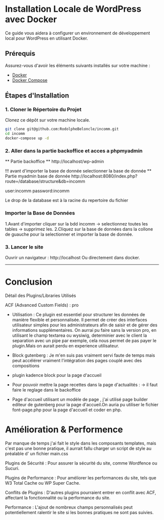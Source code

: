 # Installation Locale de WordPress avec Docker

Ce guide vous aidera à configurer un environnement de développement local pour WordPress en utilisant Docker.

## Prérequis

Assurez-vous d'avoir les éléments suivants installés sur votre machine :

- [Docker](https://www.docker.com/products/docker-desktop)
- [Docker Compose](https://docs.docker.com/compose/install/)

## Étapes d'Installation

### 1. Cloner le Répertoire du Projet

Clonez ce dépôt sur votre machine locale.

```bash
git clone git@github.com:RodolpheBeloncle/incomm.git
cd incomm
docker-compose up -d

```

### 2. Aller dans la partie backoffice et acces a phpmyadmin

** Partie backoffice **
http://localhost/wp-admin

!!! avant d'importer la base de donnée selectionner la base de donnée
\*\* Partie myadmin base de donnée
http://localhost:8080/index.php?route=/database/structure&db=incomm

user:incomm
password:incomm

Le drop de la database est à la racine du repertoire du fichier

### Importer la Base de Données

1.Avant d'importer cliquer sur la bdd incomm -> selectionnez toutes les tables -> supprimez les.
2.Cliquez sur la base de données dans la collone de guauche pour la selectionner et importer la base de donnée.

### 3. Lancer le site

Ouvrir un navigateur : http://localhost
Ou directement dans docker.

---

# Conclusion

Détail des Plugins/Libraries Utilisés

ACF (Advanced Custom Fields) : pro

- Utilisation : Ce plugin est essentiel pour structurer les données de manière flexible et personnalisée. Il permet de créer des interfaces utilisateur simples pour les administrateurs afin de saisir et de gérer des informations supplémentaires.
  On aurrai pu faire sans la version pro, en utilisant le champ textarea ou wysiwig, determinier avec le client la separation avec un pipe par exemple, cela nous permet de pas payer le plugin.Mais on aurait perdu en experience utilisateur.

- Block gutenberg :
  Je m'en suis pas vraiment servi faute de temps mais peut accélérer vraiment l'intégration des pages couplé avec des compositions

- plugin kadence block pour la page d'accueil

- Pour pouvoir mettre la page recettes dans la page d'actualités :
  -> il faut faire le reglage dans le backoffice

- Page d'accueil utilisant un modèle de page , j'ai utilisé page builder editeur de gutenberg pour la page d'accueil.On auria pu utiliser le fichier font-page.php pour la page d'accueil et coder en php.


# Amélioration & Performence

Par manque de temps j'ai fait le style dans les composants templates, mais c'est pas une bonne pratique, il aurrait fallu charger un script de style au préalable d' un fichier main.css

Plugins de Sécurité : Pour assurer la sécurité du site, comme Wordfence ou Sucuri.

Plugins de Performance : Pour améliorer les performances du site, tels que W3 Total Cache ou WP Super Cache.

Conflits de Plugins : D'autres plugins pourraient entrer en conflit avec ACF, affectant la fonctionnalité ou la performance du site.

Performance : L'ajout de nombreux champs personnalisés peut potentiellement ralentir le site si les bonnes pratiques ne sont pas suivies.
